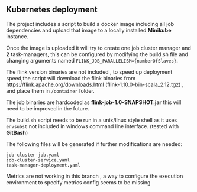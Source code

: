 ## Kubernetes deployment

The project includes a script to build a docker image including all job dependencies and upload that image to a locally installed **Minikube** instance.

Once the image is uploaded it will try to create one job cluster manager and **2** task-managers, this can be configured by modifying the build.sh file and changing arguments named
`FLINK_JOB_PARALLELISM={numberOfSlaves}`.

The flink version binaries are not included ,  to speed up deployment speed,the script will download the flink binaries from
https://flink.apache.org/downloads.html (flink-1.10.0-bin-scala_2.12.tgz) , and place them in `/container` folder.

The job binaries are hardcoded as **flink-job-1.0-SNAPSHOT.jar** this will need to be improved in the future.

The build.sh script needs to be run in a unix/linux style shell as it uses `envsubst` not included in windows command line interface. (tested with **GitBash**)

The following files will be generated if further modifications are needed:

```
job-cluster-job.yaml
job-cluster-service.yaml
task-manager-deployment.yaml
```

Metrics are not working in this branch , a way to configure the execution environment to specify metrics config seems to be missing